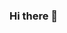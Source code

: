 ### Hi there 👋

<!--
**yuk4sh1-z3r0/yuk4sh1-z3r0** is a ✨ _special_ ✨ repository because its `README.md` (this file) appears on your GitHub profile.

Here are some ideas to get you started:

- 🔭 I’m currently working on my discord bot!
- 🌱 I’m currently learning JavaScript and Python.
- 👯 I’m looking to collaborate on a number of different things like my upcoming Code Geass website




- 📫 How to reach me: ...
- 😄 Pronouns: ...
- ⚡ Fun fact: ...
-->
